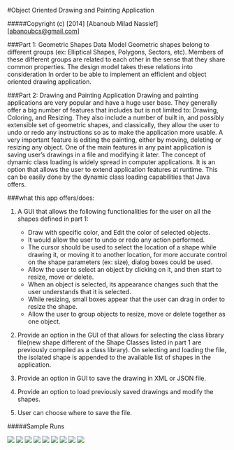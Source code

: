 #Object Oriented Drawing and Painting Application

#####Copyright (c) [2014] [Abanoub Milad Nassief] [abanoubcs@gmail.com]

###Part 1: Geometric Shapes Data Model
Geometric shapes belong to different groups (ex: Elliptical Shapes, Polygons, Sectors, etc). Members of these different groups are related to each other in the sense that they share common properties. The design model takes these relations into consideration In order to be able to implement an efficient and object oriented drawing application. 

###Part 2: Drawing and Painting Application
Drawing and painting applications are very popular and have a huge user base. They generally offer a big number of features that includes but is not limited to: Drawing, Coloring, and Resizing. They also include a number of built in, and possibly extensible set of geometric shapes, and classically, they allow the user to undo or redo any instructions so as to make the application more usable.
A very important feature is editing the painting, either by moving, deleting or resizing any object.
One of the main features in any paint application is saving user’s drawings in a file and modifying it later.
The concept of dynamic class loading is widely spread in computer applications. It is an option that allows the user to extend application features at runtime. This can be easily done by the dynamic class loading capabilities that Java offers.

###what this app offers/does:
1. A GUI that allows the following functionalities for the user on all the shapes defined in part 1:
	* Draw with specific color, and Edit the color of selected objects.
	* It would allow the user to undo or redo any action performed.
	* The cursor should be used to select the location of a shape while drawing it, or moving it to another location, for more accurate control on the shape parameters (ex: size), dialog boxes could be used.
	* Allow the user to select an object by clicking on it, and then start to resize, move or delete.
	* When an object is selected, its appearance changes such that the user understands that it is selected.
	* While resizing, small boxes appear that the user can drag in order to resize the shape.
	* Allow the user to group objects to resize, move or delete together as one object.

2. Provide an option in the GUI of that allows for selecting the class library file(new shape different of the Shape Classes listed in part 1 are previously compiled as a class library). On selecting and loading the file, the isolated shape is appended to the available list of shapes in the application.
3. Provide an option in GUI to save the drawing in XML or JSON file.
4. Provide an option to load previously saved drawings and modify the shapes.
5. User can choose where to save the file.

#####Sample Runs

![](sample_runs/s1.jpg?raw=true)
![](sample_runs/s2.jpg?raw=true)
![](sample_runs/s3.jpg?raw=true)
![](sample_runs/s4.jpg?raw=true)
![](sample_runs/s5.jpg?raw=true)
![](sample_runs/s6.jpg?raw=true)
![](sample_runs/s7.jpg?raw=true)
![](sample_runs/s8.jpg?raw=true)
![](sample_runs/s9.jpg?raw=true)
